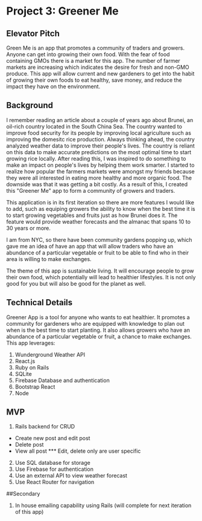 # Project 3: Greener Me

## Elevator Pitch
Green Me is an app that promotes a community of traders and growers. Anyone can get into growing their own food. With the fear of food containing GMOs there is a market for this app. The number of farmer markets are increasing which indicates the desire for fresh and non-GMO produce. This app will allow current and new gardeners to get into the habit of growing their own foods to eat healthy, save money, and reduce the impact they have on the environment.


## Background
I remember reading an article about a couple of years ago about Brunei, an oil-rich country located in the South China Sea. The country wanted to improve food security for its people by improving local agriculture such as improving the domesitc rice production. Always thinking ahead, the country analyzed weather data to improve their people's lives. The country is reliant on this data to make accurate predictions on the most optimal time to start growing rice locally. After reading this, I was inspired to do something to make an impact on people's lives by helping them work smarter. I started to realize how popular the farmers markets were amongst my friends because they were all interested in eating more healthy and more organic food. The downside was that it was getting a bit costly. As a result of this, I created this "Greener Me" app to form a community of growers and traders.

This application is in its first iteration so there are more features I would like to add, such as equiping growers the ability to know when the best time it is to start growing vegetables and fruits just as how Brunei does it. The feature would provide weather forecasts and the almanac that spans 10 to 30 years or more.

I am from NYC, so there have been community gardens popping up, which gave me an idea of have an app that will allow traders who have an abundance of a particular vegetable or fruit to be able to find who in their area is willing to make exchanges.

The theme of this app is sustainable living. It will encourage people to grow their own food, which potentially will lead to healthier lifestyles. It is not only good for you but will also be good for the planet as well.


## Technical Details
Greener App is a tool for anyone who wants to eat healthier. It promotes a community for gardeners who are equipped with knowledge to plan out when is the best time to start planting. It also allows growers who have an abundance of a particular vegetable or fruit, a chance to make exchanges. This app leverages:
1. Wunderground Weather API
2. React.js
3. Ruby on Rails
4. SQLite
5. Firebase Database and authentication
6. Bootstrap React
7. Node


## MVP
1. Rails backend for CRUD
  - Create new post and edit post
  - Delete post
  - View all post
  *** Edit, delete only are user specific
2. Use SQL database for storage 
3. Use Firebase for authentication
4. Use an external API to view weather forecast
5. Use React Router for navigation

##Secondary
1. In house emailing capability using Rails (will complete for next iteration of this app)
